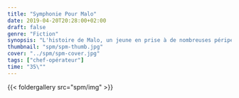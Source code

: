 ```yaml
---
title: "Symphonie Pour Malo"
date: 2019-04-20T20:28:00+02:00
draft: false
genre: "Fiction"
synopsis: "L'histoire de Malo, un jeune en prise à de nombreuses péripéties..."
thumbnail: "spm/spm-thumb.jpg"
cover: "../spm/spm-cover.jpg"
tags: ["chef-opérateur"]
time: "35\""
---
```


{{< foldergallery src="spm/img" >}}
